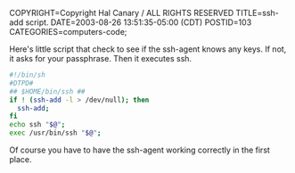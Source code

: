 COPYRIGHT=Copyright Hal Canary / ALL RIGHTS RESERVED
TITLE=ssh-add script.
DATE=2003-08-26 13:51:35-05:00 (CDT)
POSTID=103
CATEGORIES=computers-code;

Here's little script that check to see if the ssh-agent knows any keys. If not, it asks for your passphrase. Then it executes ssh.

```sh
#!/bin/sh
#DTPD#
## $HOME/bin/ssh ##
if ! (ssh-add -l > /dev/null); then
  ssh-add;
fi
echo ssh "$@";
exec /usr/bin/ssh "$@";
```

Of course you have to have the ssh-agent working correctly in the first place.

